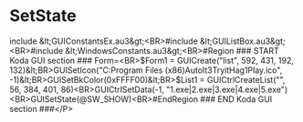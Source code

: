 # SetState
include &amp;lt;GUIConstantsEx.au3&amp;gt;&lt;BR>#include &amp;lt;GUIListBox.au3&amp;gt;&lt;BR>#include &amp;lt;WindowsConstants.au3&amp;gt;&lt;BR>#Region ### START Koda GUI section ### Form=&lt;BR>$Form1 = GUICreate("list", 592, 431, 192, 132)&lt;BR>GUISetIcon("C:Program Files (x86)AutoIt3TryitHag1Play.ico", -1)&lt;BR>GUISetBkColor(0xFFFF00)&lt;BR>$List1 = GUICtrlCreateList("", 56, 384, 401, 86)&lt;BR>GUICtrlSetData(-1, "1.exe|2.exe|3.exe|4.exe|5.exe")&lt;BR>GUISetState(@SW_SHOW)&lt;BR>#EndRegion ### END Koda GUI section ###&lt;/P>
